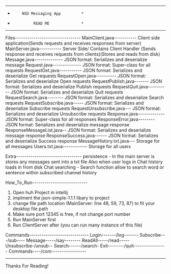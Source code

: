 *************************************
*         NSD Messaging App         *
*              READ ME              *
*************************************

Files--------------------------------
MainClient.java----------- Client side application(Sends requests and receives responses from server)
MainServer.java----------- Server Side/ Contains Client Handler (Sends response and receives requests from clients)(Stores and reads from disk)
Message.java-------------- JSON format: Serializes and deserialize message
Request.java-------------- JSON format: Super-class for all requests
RequestGet.java----------- JSON format: Serializes and deserialize Get requests
RequestOpen.java---------- JSON format: Serializes and deserialize Open requests
RequestPublish.java------- JSON format: Serializes and deserialize Publish requests
RequestQuit.java---------- JSON format: Serializes and deserialize Quit requests
RequestSearch.java-------- JSON format: Serializes and deserialize Search requests
RequestSubscribe.java----- JSON format: Serializes and deserialize Subscribe requests
RequestUnsubscribe.java--- JSON format: Serializes and deserialize Unsubscribe requests
Response.java------------- JSON format: Super-class for all responses
ResponseError.java-------- JSON format: Serializes and deserialize message response
ResponseMessageList.java-- JSON format: Serializes and deserialize message response
ResponseSuccess.java------ JSON format: Serializes and deserialize Success response
MessageHistory.txt.java--- Storage for all messages
Users.txt.java------------ Storage for all users

Extra--------------------------------
persistence - In the main server is stores any messages sent into a txt file Also when user logs in Chat history loads in from disk
Chat searching - Search function allow to search word or sentence within subscribed channel history

How_To_Run---------------------------
1. Open huh Project in intellij
2. implment the json-simple-1.1.1 libary to project
3. change file path location (MainServer: line 48, 59, 73, 87) to fit your desktop file path
4. Make sure port 12345 is free, if not change port number 
5. Run MainServer first
6. Run ClientServer after (you can run many instance of this file)

Commands-----------------------------
Login-------/log<username>-------
Subscribe---/sub<ChannelName>----
Message-----/say<Message>--------
ReadAll-----/read<Timestamp>-----
Unsubscribe-/unsub<ChannelName>--
Search------/search<ChannelName>-
Exit--------/quit----------------
Commands----/com-----------------

-------------------------------------
Thanks For Reading!
